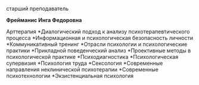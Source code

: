 старший преподаватель



**Фрейманис Инга Федоровна**

Арттерапия
	*Диалогический подход к анализу психотерапевтического процесса
	*Информационная и психологическая безопасность личности
	*Коммуникативный тренинг
	*Отрасли психологии и психологические практики
	*Прикладной поведенческий анализ
	*Проективные методы в психологической практике
	*Психодиагностика
	*Психологическая супервизия
	*Психология труда
	*Сексология
	*Современные направления неклинической психотерапии
	*Современные психотехнологии
	*Экзистенциальная психология